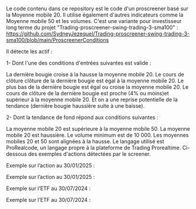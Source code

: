 Le code contenu dans ce repository est le code d'un proscreener basé sur la Moyenne mobile 20. Il utilise également d'autres indicateurs comme la Moyenne mobile 50 et les volumes. C'est une variante pour investisseur long terme du projet "Trading-proscreener-swing-trading-3-sma100" : https://github.com/SydneyJezequel/Trading-proscreener-swing-trading-3-sma100/blob/main/ProscreenerConditions

Il détecte les actif :

1- Dont l'une des conditions d'entrées suivantes est valide :

La dernière bougie croise à la hausse la moyenne mobile 20.
Le cours de clôture clôture de la dernière bougie est égal à la moyenne mobile 20.
Le plus bas de la dernière bougie est égal ou croise la moyenne mobile 20.
Le cours de clôture de la dernière bougie est proche (4% ou moins)et supérieur à la moyenne mobile 20.
Et on a une reprise potentielle de la tendance (dernière bougie haussière suite à une baisse).

2- Dont la tendance de fond répond aux conditions suivantes :

La moyenne mobile 20 est supérieure à la moyenne mobile 50.
La moyenne mobile 20 est haussière.
Le volume minimum est de 10 000.
Les moyennes mobiles 20 et 50 sont alignées à la hausse.
Le langage utilisé est ProRealcode, un langage propre à la plateforme de Trading Prorealtime. Ci-dessous des exemples d'actions détectées par le screener.

Exemple sur l’action  au 30/01/2025 :



Exemple sur l’action  au 30/01/2025 :



Exemple sur l’ETF  au 30/07/2024 :



Exemple sur l’ETF  au 30/07/2024 :
